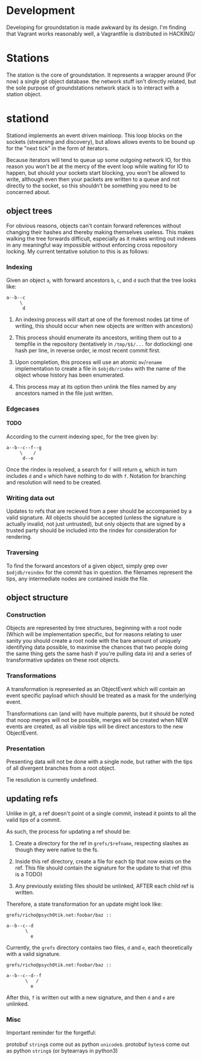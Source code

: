 Development
===========

Developing for groundstation is made awkward by its design. I'm finding that
Vagrant works reasonably well, a Vagrantfile is distributed in HACKING/

Stations
========

The station is the core of groundstation. It represents a wrapper around (For
now) a single git object database. the network stuff isn't directly related,
but the sole purpose of groundstations network stack is to interact with a
station object.

stationd
========

Stationd implements an event driven mainloop. This loop blocks on the sockets
(streaming and discovery), but allows allows events to be bound up for the
"next tick" in the form of iterators.

Because iterators will tend to queue up some outgoing network IO, for this
reason you won't be at the mercy of the event loop while waiting for IO to
happen, but should your sockets start blocking, you won't be allowed to write,
although even then your packets are written to a queue and not directly to the
socket, so this shouldn't be something you need to be concerned about.

object trees
------------

For obvious reasons, objects can't contain forward references without changing
their hashes and thereby making themselves useless. This makes walking the tree
forwards difficult, especially as it makes writing out indexes in any
meaningful way impossible without enforcing cross repository locking. My
current tentative solution to this is as follows:

### Indexing

Given an object `a`, with forward ancestors `b`, `c`, and `d` such that the
tree looks like:

```
a--b--c
     \
      d
```

1. An indexing process will start at one of the foremost nodes (at time of
writing, this should occur when new objects are written with ancestors)

2. This process should enumerate its ancestors, writing them out to a tempfile
in the repository (tentatively in `/tmp/$$/...` for dotlocking) one hash per
line, in reverse order, ie most recent commit first.

3. Upon completion, this process will use an atomic `mv`/`rename`
implementation to create a file in `$objdb/rindex` with the name of the object
whose history has been enumerated.

4. This process may at its option then unlink the files named by any ancestors
named in the file just written.

### Edgecases

#### TODO

According to the current indexing spec, for the tree given by:

```
a--b--c--f--g
     \    /
      d--e
```

Once the rindex is resolved, a search for `f` will return `g`, which in turn
includes `d` and `e` which have nothing to do with `f`. Notation for branching
and resolution will need to be created.

### Writing data out

Updates to refs that are recieved from a peer should be accompanied by a valid
signature. All objects should be accepted (unless the signature is actually
invalid, not just untrusted), but only objects that are signed by a trusted
party should be included into the rindex for consideration for rendering.

### Traversing

To find the forward ancestors of a given object, simply grep over
`$odjdb/reindex` for the commit has in question. the filenames represent the
tips, any intermediate nodes are contained inside the file.

object structure
----------------

### Construction

Objects are represented by tree structures, beginning with a root node (Which
will be implementation specific, but for reasons relating to user sanity you
should create a root node with the bare amount of uniquely identifying data
possible, to maximise the chances that two people doing the same thing gets the
same hash if you're pulling data in) and a series of transformative updates on
these root objects.

### Transformations

A transformation is represented as an ObjectEvent which will contain an event
specific payload which should be treated as a mask for the underlying event.

Transformations can (and will) have multiple parents, but it should be noted
that noop merges will not be possible, merges will be created when NEW events
are created, as all visible tips will be direct ancestors to the new
ObjectEvent.

### Presentation

Presenting data will not be done with a single node, but rather with the tips
of all divergent branches from a root object.

Tie resolution is currently undefined.

updating refs
-------------

Unlike in git, a ref doesn't point ot a single commit, instead it points to all
the valid tips of a commit.

As such, the process for updating a ref should be:

1. Create a directory for the ref in `grefs/$refname`, respecting slashes as
though they were native to the fs.

2. Inside this ref directory, create a file for each tip that now exists on the
ref. This file should contain the signature for the update to that ref (this is
a TODO)

3. Any previously existing files should be unlinked, AFTER each child ref is
written.


Therefore, a state transformation for an update might look like:

```
grefs/richo@psych0tik.net:foobar/baz ::

a--b--c--d
       \
         e
```

Currently, the `grefs` directory contains two files, `d` and `e`, each
theoretically with a valid signature.


```
grefs/richo@psych0tik.net:foobar/baz ::

a--b--c--d--f
       \   /
         e
```

After this, `f` is written out with a new signature, and then `d` and `e` are
unlinked.

### Misc

Important reminder for the forgetful:

protobuf `string`s come out as python `unicode`s.
protobuf `bytes`s come out as python `string`s (or bytearrays in python3)
